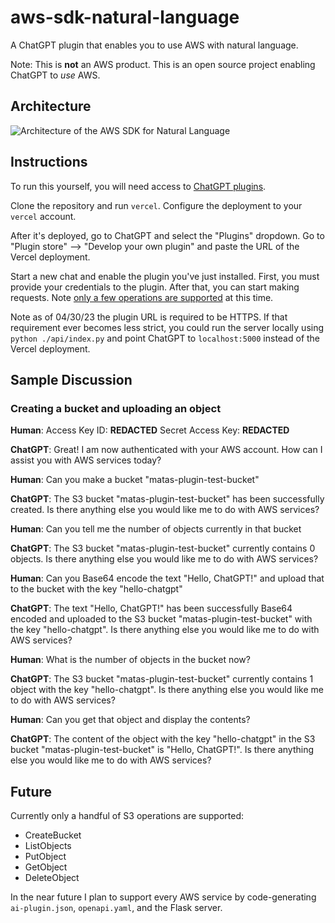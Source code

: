# aws-sdk-natural-language

A ChatGPT plugin that enables you to use AWS with natural language.

Note: This is **not** an AWS product. This is an open source project enabling ChatGPT to *use* AWS.

## Architecture
![Architecture of the AWS SDK for Natural Language](./ai-plugin.png)

## Instructions
To run this yourself, you will need access to [ChatGPT plugins](https://openai.com/blog/chatgpt-plugins). 

Clone the repository and run `vercel`. Configure the deployment to your `vercel` account.

After it's deployed, go to ChatGPT and select the "Plugins" dropdown. Go to "Plugin store" --> "Develop your own plugin" and paste the URL of the Vercel deployment.

Start a new chat and enable the plugin you've just installed. First, you must provide your credentials to the plugin. After that, you can start making requests. Note [only a few operations are supported](#future) at this time.

 Note as of 04/30/23 the plugin URL is required to be HTTPS. If that requirement ever becomes less strict, you could run the server locally using `python ./api/index.py` and point ChatGPT to `localhost:5000` instead of the Vercel deployment.

## Sample Discussion

### Creating a bucket and uploading an object

**Human**: Access Key ID: **REDACTED**
Secret Access Key: **REDACTED**

**ChatGPT**: Great! I am now authenticated with your AWS account. How can I assist you with AWS services today?

**Human**: Can you make a bucket "matas-plugin-test-bucket"

**ChatGPT**: The S3 bucket "matas-plugin-test-bucket" has been successfully created. Is there anything else you would like me to do with AWS services?

**Human**: Can you tell me the number of objects currently in that bucket

**ChatGPT**: The S3 bucket "matas-plugin-test-bucket" currently contains 0 objects. Is there anything else you would like me to do with AWS services?

**Human**: Can you Base64 encode the text "Hello, ChatGPT!" and upload that to the bucket with the key "hello-chatgpt"

**ChatGPT**: The text "Hello, ChatGPT!" has been successfully Base64 encoded and uploaded to the S3 bucket "matas-plugin-test-bucket" with the key "hello-chatgpt". Is there anything else you would like me to do with AWS services?

**Human**: What is the number of objects in the bucket now?

**ChatGPT**: The S3 bucket "matas-plugin-test-bucket" currently contains 1 object with the key "hello-chatgpt". Is there anything else you would like me to do with AWS services?

**Human**: Can you get that object and display the contents?

**ChatGPT**: The content of the object with the key "hello-chatgpt" in the S3 bucket "matas-plugin-test-bucket" is "Hello, ChatGPT!". Is there anything else you would like me to do with AWS services?

## Future

Currently only a handful of S3 operations are supported:
- CreateBucket
- ListObjects
- PutObject
- GetObject
- DeleteObject

In the near future I plan to support every AWS service by code-generating `ai-plugin.json`, `openapi.yaml`, and the Flask server. 
